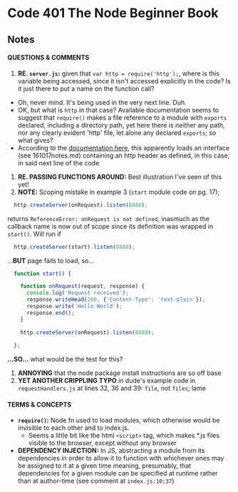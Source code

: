 # Code 401 The Node Beginner Book
## Notes

#### QUESTIONS & COMMENTS
1. **RE. `server.js`:** given that `var http = require('http');`, where is this variable being accessed, since it isn't accessed explicitly in the code?  Is it just there to put a name on the function call?
  * Oh, never mind.  It's being used in the very next line.  Duh.
  * OK, but what is `http` in that case?  Available documentation seems to suggest that `require()` makes a file reference to a module with `exports` declared, including a directory path, yet here there is neither any path, nor any clearly evident 'http' file, let alone any declared `exports`; so what gives?
  * According to the [documentation here](https://nodejs.org/api/http.html#http_http), this apparently loads an interface (see 161017notes.md) containing an http header as defined, in this case, in said next line of the code  
1. **RE. PASSING FUNCTIONS AROUND:** Best illustration I've seen of this yet!
1. **NOTE:** Scoping mistake in example 3 (`start` module code on pg. 17);
  ```javascript
    http.createServer(onRequest).listen(8888);
  ```
  returns `ReferenceError: onRequest is not defined`, inasmuch as the callback name is now out of scope since its definition was wrapped in `start()`.  Will run if  

  ```javascript
    http.createServer(start).listen(8888);
  ```
  ...**BUT** page fails to load, so...

  ```javascript
    function start() {

      function onRequest(request, response) {
        console.log('Request received');
        response.writeHead(200, {'Content-Type': 'text-plain'});
        response.write('Hello World');
        response.end();
      }

      http.createServer(onRequest).listen(8888);
      
    };

  ```

  **...SO...** what would be the test for this?

1. **ANNOYING** that the node package install instructions are so off base
1. **YET ANOTHER CRIPPLING TYPO** in dude's example code in `requestHandlers.js` at lines 32, 36 and 39:  `file`, not `files`; lame


#### TERMS & CONCEPTS
  * **`require()`:** Node fn used to load modules, which otherwise would be invisible to each other and to index.js.
      * Seems a little bit like the html `<script>` tag, which makes *.js files visible to the browser, except without any browser
  * **DEPENDENCY INJECTION:**  In JS, abstracting a module from its dependencies in order to allow it to function with whichever ones may be assigned to it at a given time meaning, presumably, that dependencies for a given module can be specified at runtime rather than at author-time (see comment at `index.js:10:37`)
